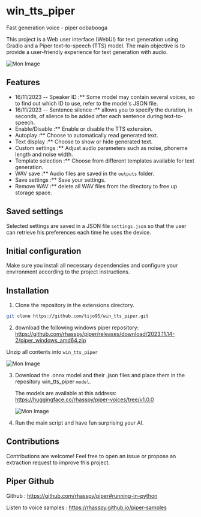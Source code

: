 # win_tts_piper
Fast generation voice - piper oobabooga

This project is a Web user interface (WebUI) for text generation using Gradio and a Piper text-to-speech (TTS) model. The main objective is to provide a user-friendly experience for text generation with audio.

![Mon Image](https://drive.google.com/uc?export=view&id=1TOnHWGWDqHWgNNn6HFOfvEv9egC1z7g-) 


## Features

- 16/11/2023 -- Speaker ID :** Some model may contain several voices, so to find out which ID to use, refer to the model's JSON file.
- 16/11/2023 -- Sentence silence :** allows you to specify the duration, in seconds, of silence to be added after each sentence during text-to-speech.
- Enable/Disable :** Enable or disable the TTS extension.
- Autoplay :** Choose to automatically read generated text.
- Text display :** Choose to show or hide generated text.
- Custom settings :** Adjust audio parameters such as noise, phoneme length and noise width.
- Template selection :** Choose from different templates available for text generation.
- WAV save :** Audio files are saved in the `outputs` folder.
- Save settings :** Save your settings. 
- Remove WAV :** delete all WAV files from the directory to free up storage space. 

## Saved settings

Selected settings are saved in a JSON file `settings.json` so that the user can retrieve his preferences each time he uses the device.

## Initial configuration

Make sure you install all necessary dependencies and configure your environment according to the project instructions.

## Installation

1. Clone the repository in the extensions directory.
   
```bash 
git clone https://github.com/tijo95/win_tts_piper.git
```


2. download the following windows piper repository: https://github.com/rhasspy/piper/releases/download/2023.11.14-2/piper_windows_amd64.zip

Unzip all contents into `win_tts_piper`

![Mon Image](https://drive.google.com/uc?export=view&id=1bO8QyVR7v7gwoLsUdXquTeZx5rEwF7EY)


3. Download the .onnx model and their .json files and place them in the repository win_tts_piper `model`.

    The models are available at this address: https://huggingface.co/rhasspy/piper-voices/tree/v1.0.0

   ![Mon Image](https://drive.google.com/uc?export=view&id=16JkRmOfCL-E37Xe6V6jm7MJShZzNHTyr)
   

5. Run the main script and have fun surprising your AI.

## Contributions

Contributions are welcome! Feel free to open an issue or propose an extraction request to improve this project.

## Piper Github

Github : https://github.com/rhasspy/piper#running-in-python

Listen to voice samples : https://rhasspy.github.io/piper-samples

